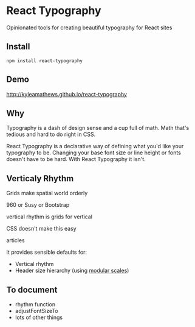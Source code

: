 # React Typography
Opinionated tools for creating beautiful typography for React sites

## Install
`npm install react-typography`

## Demo
http://kyleamathews.github.io/react-typography

## Why
Typography is a dash of design sense and a cup full of math. Math that's
tedious and hard to do right in CSS.

React Typography is a declarative way of defining what you'd like your
typography to be. Changing your base font size or line height or fonts
doesn't have to be hard. With React Typography it isn't.

## Verticaly Rhythm
Grids make spatial world orderly

960 or Susy or Bootstrap

vertical rhythm is grids for vertical

CSS doesn't make this easy

articles

It provides sensible defaults for:

* Vertical rhythm
* Header size hierarchy (using [modular scales](http://www.modularscale.com/))


## To document

* rhythm function
* adjustFontSizeTo
* lots of other things
